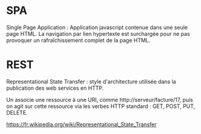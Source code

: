 # SPA
Single Page Application : Application javascript contenue dans une seule page HTML.
La navigation par lien hypertexte est surchargée pour ne pas provoquer un rafraîchissement complet de la page HTML.

# REST
Representational State Transfer : style d'architecture utilisée dans la publication des web services en HTTP.

Un associe une ressource à une URI, comme http://serveur/facture/17, puis on agit sur cette ressource via les verbes HTTP standard : GET, POST, PUT, DELETE.

https://fr.wikipedia.org/wiki/Representational_State_Transfer
